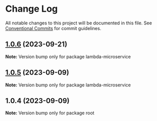 # Change Log

All notable changes to this project will be documented in this file.
See [Conventional Commits](https://conventionalcommits.org) for commit guidelines.

## [1.0.6](https://github.com/ninjasujan/aws-lambda-microservice/compare/v1.0.5...v1.0.6) (2023-09-21)

**Note:** Version bump only for package lambda-microservice





## [1.0.5](https://github.com/ninjasujan/aws-lambda-microservice/compare/v1.0.4...v1.0.5) (2023-09-09)

**Note:** Version bump only for package lambda-microservice





## 1.0.4 (2023-09-09)

**Note:** Version bump only for package root
